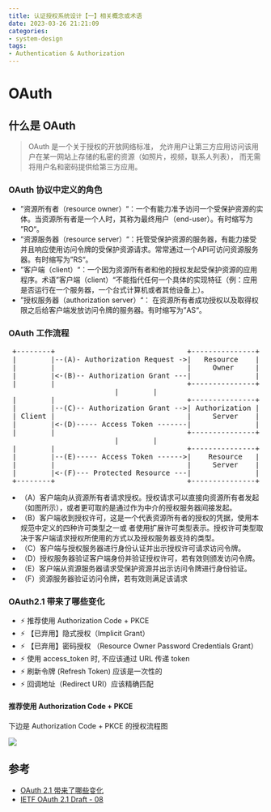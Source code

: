 ```yaml
---
title: 认证授权系统设计【一】相关概念或术语
date: 2023-03-26 21:21:09
categories:
- system-design
tags:
- Authentication & Authorization
---
```


# OAuth

## 什么是 OAuth
> OAuth 是一个关于授权的开放网络标准，
> 允许用户让第三方应用访问该用户在某一网站上存储的私密的资源（如照片，视频，联系人列表），
> 而无需将用户名和密码提供给第三方应用。

### OAuth 协议中定义的角色

* ”资源所有者（resource owner）“：一个有能力准予访问一个受保护资源的实体。当资源所有者是一个人时，其称为最终用户（end-user）。有时缩写为 ”RO“。
* ”资源服务器（resource server）“：托管受保护资源的服务器，有能力接受并且响应使用访问令牌的受保护资源请求。常常通过一个API可访问资源服务器。有时缩写为”RS“。
* ”客户端（client）“：一个因为资源所有者和他的授权发起受保护资源的应用程序。术语”客户端（client）“不能指代任何一个具体的实现特征（例：应用是否运行在一个服务器，一个台式计算机或者其他设备上）。
* ”授权服务器（authorization server）“： 在资源所有者成功授权以及取得权限之后给客户端发放访问令牌的服务器。有时缩写为”AS“。


### OAuth 工作流程
<div align="center">
<pre>
+--------+                               +---------------+
|        |--(A)- Authorization Request ->|   Resource    |
|        |                               |     Owner     |
|        |<-(B)-- Authorization Grant ---|               |
|        |                               +---------------+
|        |
|        |                               +---------------+
|        |--(C)-- Authorization Grant -->| Authorization |
| Client |                               |     Server    |
|        |<-(D)----- Access Token -------|               |
|        |                               +---------------+
|        |
|        |                               +---------------+
|        |--(E)----- Access Token ------>|    Resource   |
|        |                               |     Server    |
|        |<-(F)--- Protected Resource ---|               |
+--------+                               +---------------+
</pre>
</div>

* （A）客户端向从资源所有者请求授权。授权请求可以直接向资源所有者发起（如图所示），或者更可取的是通过作为中介的授权服务器间接发起。
* （B）客户端收到授权许可，这是一个代表资源所有者的授权的凭据，使用本规范中定义的四种许可类型之一或 者使用扩展许可类型表示。授权许可类型取决于客户端请求授权所使用的方式以及授权服务器支持的类型。
* （C）客户端与授权服务器进行身份认证并出示授权许可请求访问令牌。
* （D）授权服务器验证客户端身份并验证授权许可，若有效则颁发访问令牌。
* （E）客户端从资源服务器请求受保护资源并出示访问令牌进行身份验证。
* （F）资源服务器验证访问令牌，若有效则满足该请求

### OAuth2.1 带来了哪些变化

* ⚡ 推荐使用 Authorization Code + PKCE
* ⚡ 【已弃用】隐式授权（Implicit Grant）
* ⚡ 【已弃用】密码授权 （Resource Owner Password Credentials Grant）
* ⚡ 使用 access_token 时, 不应该通过 URL 传递 token
* ⚡ 刷新令牌 (Refresh Token) 应该是一次性的
* ⚡ 回调地址（Redirect URI）应该精确匹配

#### 推荐使用 Authorization Code + PKCE
下边是 Authorization Code + PKCE 的授权流程图

![](https://blog-1259586045.cos.ap-shanghai.myqcloud.com/clipboard_20211113_103034.png)

## 参考

* [OAuth 2.1 带来了哪些变化](https://www.cnblogs.com/myshowtime/p/15596630.html)
* [IETF OAuth 2.1 Draft - 08](https://datatracker.ietf.org/doc/html/draft-ietf-oauth-v2-1-08)